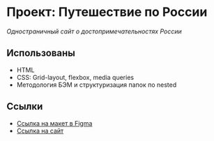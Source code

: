 # Проект: Путешествие по России
*Одностраничный сайт о достопримечательностях России*

## Использованы
- HTML
- CSS: Grid-layout, flexbox, media queries
- Методология БЭМ и структуризация папок по nested

## Ссылки
- [Ссылка на макет в Figma](https://www.figma.com/file/5S2WSbEFL6awjVWJ0NWL8Q/Sprint-3_-Russia-_-desktop-%2B-mobile?node-id=28503-0&t=8GTEhyJN35CDpLLa-0)
- [Ссылка на сайт](https://void4d.github.io/russian-travel/index.html)
